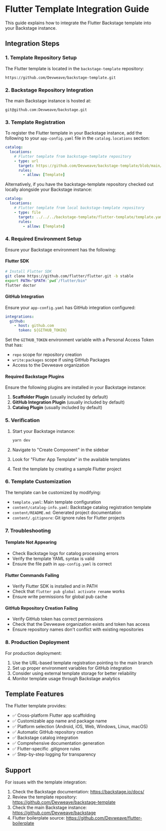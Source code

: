 # Flutter Template Integration Guide

This guide explains how to integrate the Flutter Backstage template into your Backstage instance.

## Integration Steps

### 1. Template Repository Setup

The Flutter template is located in the `backstage-template` repository:
```
https://github.com/Devweave/backstage-template.git
```

### 2. Backstage Repository Integration

The main Backstage instance is hosted at:
```
git@github.com:Devweave/backstage.git
```

### 3. Template Registration

To register the Flutter template in your Backstage instance, add the following to your `app-config.yaml` file in the `catalog.locations` section:

```yaml
catalog:
  locations:
    # Flutter template from backstage-template repository
    - type: url
      target: https://github.com/Devweave/backstage-template/blob/main/flutter-template/template.yaml
      rules:
        - allow: [Template]
```

Alternatively, if you have the backstage-template repository checked out locally alongside your Backstage instance:

```yaml
catalog:
  locations:
    # Flutter template from local backstage-template repository
    - type: file
      target: ../../../backstage-template/flutter-template/template.yaml
      rules:
        - allow: [Template]
```

### 4. Required Environment Setup

Ensure your Backstage environment has the following:

#### Flutter SDK
```bash
# Install Flutter SDK
git clone https://github.com/flutter/flutter.git -b stable
export PATH="$PATH:`pwd`/flutter/bin"
flutter doctor
```

#### GitHub Integration
Ensure your `app-config.yaml` has GitHub integration configured:

```yaml
integrations:
  github:
    - host: github.com
      token: ${GITHUB_TOKEN}
```

Set the `GITHUB_TOKEN` environment variable with a Personal Access Token that has:
- `repo` scope for repository creation
- `write:packages` scope if using GitHub Packages
- Access to the Devweave organization

#### Required Backstage Plugins

Ensure the following plugins are installed in your Backstage instance:

1. **Scaffolder Plugin** (usually included by default)
2. **GitHub Integration Plugin** (usually included by default)
3. **Catalog Plugin** (usually included by default)

### 5. Verification

1. Start your Backstage instance:
   ```bash
   yarn dev
   ```

2. Navigate to "Create Component" in the sidebar
3. Look for "Flutter App Template" in the available templates
4. Test the template by creating a sample Flutter project

### 6. Template Customization

The template can be customized by modifying:

- `template.yaml`: Main template configuration
- `content/catalog-info.yaml`: Backstage catalog registration template
- `content/README.md`: Generated project documentation
- `content/.gitignore`: Git ignore rules for Flutter projects

### 7. Troubleshooting

#### Template Not Appearing
- Check Backstage logs for catalog processing errors
- Verify the template YAML syntax is valid
- Ensure the file path in `app-config.yaml` is correct

#### Flutter Commands Failing
- Verify Flutter SDK is installed and in PATH
- Check that `flutter pub global activate rename` works
- Ensure write permissions for global pub cache

#### GitHub Repository Creation Failing
- Verify GitHub token has correct permissions
- Check that the Devweave organization exists and token has access
- Ensure repository names don't conflict with existing repositories

### 8. Production Deployment

For production deployment:

1. Use the URL-based template registration pointing to the main branch
2. Set up proper environment variables for GitHub integration
3. Consider using external template storage for better reliability
4. Monitor template usage through Backstage analytics

## Template Features

The Flutter template provides:

- ✅ Cross-platform Flutter app scaffolding
- ✅ Customizable app name and package name
- ✅ Platform selection (Android, iOS, Web, Windows, Linux, macOS)
- ✅ Automatic GitHub repository creation
- ✅ Backstage catalog integration
- ✅ Comprehensive documentation generation
- ✅ Flutter-specific .gitignore rules
- ✅ Step-by-step logging for transparency

## Support

For issues with the template integration:

1. Check the Backstage documentation: https://backstage.io/docs/
2. Review the template repository: https://github.com/Devweave/backstage-template
3. Check the main Backstage instance: https://github.com/Devweave/backstage
4. Flutter boilerplate source: https://github.com/Devweave/flutter-boilerplate
